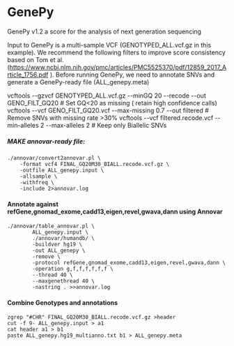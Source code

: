 # GenePy
GenePy v1.2 a score for the analysis of next generation sequencing

Input to GenePy is a multi-sample VCF (GENOTYPED_ALL.vcf.gz in this example). We recommend the following filters to improve score consistency based on Tom et al. (https://www.ncbi.nlm.nih.gov/pmc/articles/PMC5525370/pdf/12859_2017_Article_1756.pdf ).
Before running GenePy, we need to annotate SNVs and generate a GenePy-ready file (ALL_genepy.meta)

vcftools --gzvcf GENOTYPED_ALL.vcf.gz --minGQ 20 --recode --out GENO_FILT_GQ20 # Set GQ<20 as missing ( retain high confidence calls)
vcftools --vcf GENO_FILT_GQ20.vcf --max-missing 0.7 --out filtered # Remove SNVs with missing rate >30%
vcftools --vcf filtered.recode.vcf --min-alleles 2 --max-alleles 2 # Keep only Biallelic SNVs 

##### MAKE annovar-ready file:
```
./annovar/convert2annovar.pl \
	-format vcf4 FINAL_GQ20M30_BIALL.recode.vcf.gz \
	-outfile ALL_genepy.input \
	-allsample \
	-withfreq \
	-include 2>annovar.log
```
#### Annotate against refGene,gnomad_exome,cadd13,eigen,revel,gwava,dann using Annovar
```
./annovar/table_annovar.pl \
        ALL_genepy.input \
        ./annovar/humandb/ \
        -buildver hg19 \
        -out ALL_genepy \
        -remove \
        -protocol refGene,gnomad_exome,cadd13,eigen,revel,gwava,dann \
        -operation g,f,f,f,f,f,f \
        --thread 40 \
        --maxgenethread 40 \
        -nastring . >>annovar.log
```
#### Combine Genotypes and annotations
```
zgrep "#CHR" FINAL_GQ20M30_BIALL.recode.vcf.gz >header
cut -f 9- ALL_genepy.input > a1
cat header a1 > b1
paste ALL_genepy.hg19_multianno.txt b1 > ALL_genepy.meta
```
